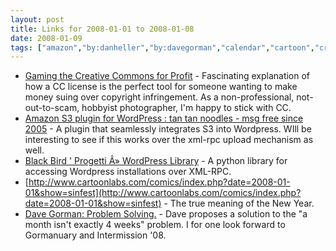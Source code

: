 ```yaml
---
layout: post
title: Links for 2008-01-01 to 2008-01-08
date: 2008-01-09
tags: ["amazon","by:danheller","by:davegorman","calendar","cartoon","creativecommons","flickr","for:rooreynolds","funny","links","links","plugin","programming","python","s3","sinfest","via:jamesduncandavidson","wordpress","xml-rpc"]
---
```


*   [Gaming the Creative Commons for Profit](http://danheller.blogspot.com/2008/01/gaming-creative-commons-for-profit.html) - Fascinating explanation of how a CC license is the perfect tool for someone wanting to make money suing over copyright infringement. As a non-professional, not-out-to-scam, hobbyist photographer, I'm happy to stick with CC.
*   [Amazon S3 plugin for WordPress : tan tan noodles - msg free since 2005](http://tantannoodles.com/toolkit/wordpress-s3/) - A plugin that seamlessly integrates S3 into Wordpress. WIll be interesting to see if this works over the xml-rpc upload mechanism as well.
*   [Black Bird ' Progetti &Acirc;&raquo; WordPress Library](http://www.blackbirdblog.it/progetti/wordpress-library#english) - A python library for accessing Wordpress installations over XML-RPC.
*   [http://www.cartoonlabs.com/comics/index.php?date=2008-01-01&show=sinfest](http://www.cartoonlabs.com/comics/index.php?date=2008-01-01&show=sinfest) - The true meaning of the New Year.
*   [Dave Gorman: Problem Solving.](http://gormano.blogspot.com/2008/01/problem-solving.html) - Dave proposes a solution to the "a month isn't exactly 4 weeks" problem. I for one look forward to Gormanuary and Intermission '08.